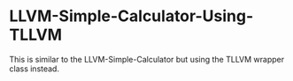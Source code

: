 # LLVM-Simple-Calculator-Using-TLLVM
This is similar to the LLVM-Simple-Calculator but using the TLLVM wrapper class instead.

